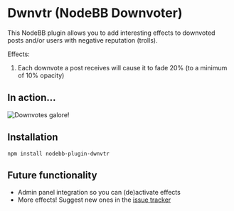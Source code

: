# Dwnvtr (NodeBB Downvoter)

This NodeBB plugin allows you to add interesting effects to downvoted posts and/or users with negative reputation (trolls).

Effects:

1. Each downvote a post receives will cause it to fade 20% (to a minimum of 10% opacity)

## In action...

![Downvotes galore!](http://i.imgur.com/T6qW2qO.png)

## Installation

    npm install nodebb-plugin-dwnvtr

## Future functionality

* Admin panel integration so you can (de)activate effects
* More effects! Suggest new ones in the [issue tracker](https://github.com/julianlam/nodebb-plugin-dwnvtr/issues)